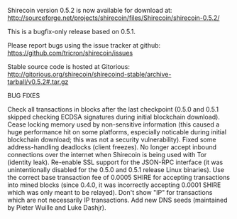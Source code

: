 Shirecoin version 0.5.2 is now available for download at:
http://sourceforge.net/projects/shirecoin/files/Shirecoin/shirecoin-0.5.2/

This is a bugfix-only release based on 0.5.1.

Please report bugs using the issue tracker at github:
https://github.com/tricron/shirecoin/issues

Stable source code is hosted at Gitorious:
http://gitorious.org/shirecoin/shirecoind-stable/archive-tarball/v0.5.2#.tar.gz

BUG FIXES

Check all transactions in blocks after the last checkpoint (0.5.0 and 0.5.1 skipped checking ECDSA signatures during initial blockchain download).
Cease locking memory used by non-sensitive information (this caused a huge performance hit on some platforms, especially noticable during initial blockchain download; this was
not a security vulnerability).
Fixed some address-handling deadlocks (client freezes).
No longer accept inbound connections over the internet when Shirecoin is being used with Tor (identity leak).
Re-enable SSL support for the JSON-RPC interface (it was unintentionally disabled for the 0.5.0 and 0.5.1 release Linux binaries).
Use the correct base transaction fee of 0.0005 SHIRE for accepting transactions into mined blocks (since 0.4.0, it was incorrectly accepting 0.0001 SHIRE which was only meant to be relayed).
Don't show "IP" for transactions which are not necessarily IP transactions.
Add new DNS seeds (maintained by Pieter Wuille and Luke Dashjr).
